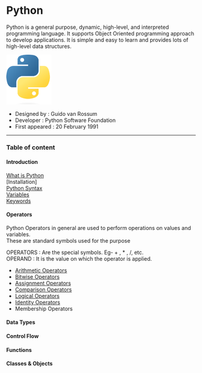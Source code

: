 # Python
Python is a general purpose, dynamic, high-level, and interpreted programming language. It supports Object Oriented programming approach to develop applications. It is simple and easy to learn and provides lots of high-level data structures.

<img src="https://github.com/imsrikanth/Python/blob/main/assets/images/Python-logo-notext.svg.png" alt="Python" width="120" hight="120">


- Designed by : Guido van Rossum
- Developer : Python Software Foundation
- First appeared : 20 February 1991

---
### Table of content

#### Introduction
[What is Python](https://github.com/imsrikanth/Python/blob/main/Introduction/what%20is%20python.md)  
[Installation]  
[Python Syntax](https://github.com/imsrikanth/Python/blob/main/Introduction/Python%20Syntax.md)  
[Variables](https://github.com/imsrikanth/Python/blob/main/Introduction/variables.md)  
[Keywords](https://github.com/imsrikanth/Python/blob/main/Introduction/keywords.md)

#### Operators

Python Operators in general are used to perform operations on values and variables.   
These are standard symbols used for the purpose  

 OPERATORS : Are the special symbols. Eg- + , * , /, etc.  
 OPERAND : It is the value on which the operator is applied.  


- [Arithmetic Operators](https://github.com/imsrikanth/Python/blob/main/operators/Arithmetic%20Operators.md)
- [Bitwise Operators](https://github.com/imsrikanth/Python/blob/main/operators/Bitwise%20Operators.md)
- [Assignment Operators](https://github.com/imsrikanth/Python/blob/main/operators/Assignment%20Operators.md)
- [Comparison Operators](https://github.com/imsrikanth/Python/blob/main/operators/Comparison%20Operators.md)
- [Logical Operators](https://github.com/imsrikanth/Python/blob/main/operators/Logical%20Operators.md)
- [Identity Operators](https://github.com/imsrikanth/Python/blob/main/operators/Identity%20Operators.md)
- Membership Operators




#### Data Types
#### Control Flow
#### Functions
#### Classes & Objects
